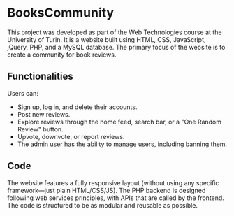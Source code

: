 # BooksCommunity

This project was developed as part of the Web Technologies course at the University of Turin.
It is a website built using HTML, CSS, JavaScript, jQuery, PHP, and a MySQL database.
The primary focus of the website is to create a community for book reviews.

## Functionalities

Users can:
- Sign up, log in, and delete their accounts.
- Post new reviews.
- Explore reviews through the home feed, search bar, or a "One Random Review" button.
- Upvote, downvote, or report reviews.
- The admin user has the ability to manage users, including banning them.

## Code

The website features a fully responsive layout (without using any specific framework—just plain HTML/CSS/JS).
The PHP backend is designed following web services principles, with APIs that are called by the frontend.
The code is structured to be as modular and reusable as possible.
